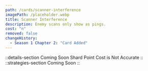 ```yaml
---
path: /cards/scanner-interference
imagePath: /placeholder.webp
title: Scanner Interference
description: Enemy scans only show as pings.
cost: "n"
removed: false
changeHistory:
  - Season 1 Chapter 2: "Card Added"
---
```

::details-section
Coming Soon
Shard Point Cost is Not Accurate
::
::strategies-section
Coming Soon
::